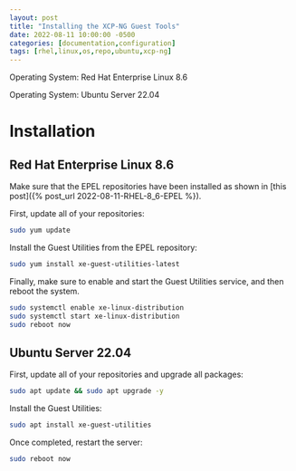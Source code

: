 ```yaml
---
layout: post
title: "Installing the XCP-NG Guest Tools"
date: 2022-08-11 10:00:00 -0500
categories: [documentation,configuration]
tags: [rhel,linux,os,repo,ubuntu,xcp-ng]
---
```


Operating System: Red Hat Enterprise Linux 8.6

Operating System: Ubuntu Server 22.04

# Installation

## Red Hat Enterprise Linux 8.6

Make sure that the EPEL repositories have been installed as shown in [this post]({% post_url 2022-08-11-RHEL-8_6-EPEL %}).

First, update all of your repositories:

```bash
sudo yum update
```

Install the Guest Utilities from the EPEL repository:

```bash
sudo yum install xe-guest-utilities-latest
```

Finally, make sure to enable and start the Guest Utilities service, and then reboot the system.

```bash
sudo systemctl enable xe-linux-distribution
sudo systemctl start xe-linux-distribution
sudo reboot now
```

## Ubuntu Server 22.04

First, update all of your repositories and upgrade all packages:

```bash
sudo apt update && sudo apt upgrade -y
```

Install the Guest Utilities:

```bash
sudo apt install xe-guest-utilities
```

Once completed, restart the server:

```bash
sudo reboot now
```